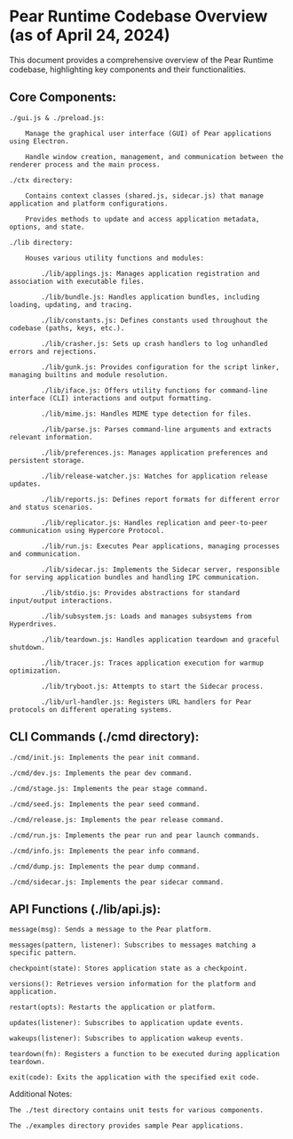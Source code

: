 # Pear Runtime Codebase Overview (as of April 24, 2024)

This document provides a comprehensive overview of the Pear Runtime codebase, highlighting key components and their functionalities.

## Core Components:

    ./gui.js & ./preload.js:

        Manage the graphical user interface (GUI) of Pear applications using Electron.

        Handle window creation, management, and communication between the renderer process and the main process.

    ./ctx directory:

        Contains context classes (shared.js, sidecar.js) that manage application and platform configurations.

        Provides methods to update and access application metadata, options, and state.

    ./lib directory:

        Houses various utility functions and modules:

            ./lib/applings.js: Manages application registration and association with executable files.

            ./lib/bundle.js: Handles application bundles, including loading, updating, and tracing.

            ./lib/constants.js: Defines constants used throughout the codebase (paths, keys, etc.).

            ./lib/crasher.js: Sets up crash handlers to log unhandled errors and rejections.

            ./lib/gunk.js: Provides configuration for the script linker, managing builtins and module resolution.

            ./lib/iface.js: Offers utility functions for command-line interface (CLI) interactions and output formatting.

            ./lib/mime.js: Handles MIME type detection for files.

            ./lib/parse.js: Parses command-line arguments and extracts relevant information.

            ./lib/preferences.js: Manages application preferences and persistent storage.

            ./lib/release-watcher.js: Watches for application release updates.

            ./lib/reports.js: Defines report formats for different error and status scenarios.

            ./lib/replicator.js: Handles replication and peer-to-peer communication using Hypercore Protocol.

            ./lib/run.js: Executes Pear applications, managing processes and communication.

            ./lib/sidecar.js: Implements the Sidecar server, responsible for serving application bundles and handling IPC communication.

            ./lib/stdio.js: Provides abstractions for standard input/output interactions.

            ./lib/subsystem.js: Loads and manages subsystems from Hyperdrives.

            ./lib/teardown.js: Handles application teardown and graceful shutdown.

            ./lib/tracer.js: Traces application execution for warmup optimization.

            ./lib/tryboot.js: Attempts to start the Sidecar process.

            ./lib/url-handler.js: Registers URL handlers for Pear protocols on different operating systems.

## CLI Commands (./cmd directory):

    ./cmd/init.js: Implements the pear init command.

    ./cmd/dev.js: Implements the pear dev command.

    ./cmd/stage.js: Implements the pear stage command.

    ./cmd/seed.js: Implements the pear seed command.

    ./cmd/release.js: Implements the pear release command.

    ./cmd/run.js: Implements the pear run and pear launch commands.

    ./cmd/info.js: Implements the pear info command.

    ./cmd/dump.js: Implements the pear dump command.

    ./cmd/sidecar.js: Implements the pear sidecar command.

## API Functions (./lib/api.js):

    message(msg): Sends a message to the Pear platform.

    messages(pattern, listener): Subscribes to messages matching a specific pattern.

    checkpoint(state): Stores application state as a checkpoint.

    versions(): Retrieves version information for the platform and application.

    restart(opts): Restarts the application or platform.

    updates(listener): Subscribes to application update events.

    wakeups(listener): Subscribes to application wakeup events.

    teardown(fn): Registers a function to be executed during application teardown.

    exit(code): Exits the application with the specified exit code.

Additional Notes:

    The ./test directory contains unit tests for various components.

    The ./examples directory provides sample Pear applications.